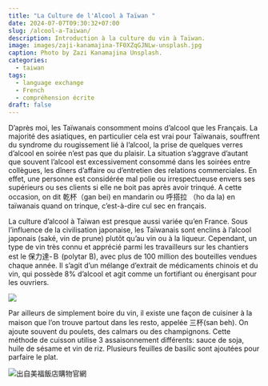 ```yaml
---
title: "La Culture de l'Alcool à Taïwan "
date: 2024-07-07T09:30:32+07:00
slug: /alcool-a-Taiwan/
description: Introduction à la culture du vin à Taïwan.
image: images/zaji-kanamajina-TF0XZqGJNLw-unsplash.jpg
caption: Photo by Zazi Kanamajina Unsplash.
categories:
  - taiwan
tags:
  - language exchange
  - French
  - compréhension écrite
draft: false
---
```

 
D’après moi, les Taïwanais consomment moins d’alcool que les Français. La majorité des asiatiques, en particulier cela est vrai pour Taïwanais, souffrent du syndrome du rougissement lié à l’alcool, la prise de quelques verres d’alcool en soirée n’est pas que du plaisir. La situation s’aggrave d’autant que souvent l’alcool est excessivement consommé dans les soirées entre collègues, les dîners d’affaire ou d’entretien des relations commerciales. En effet, une personne est considérée mal polie ou irrespectueuse envers ses supérieurs ou ses clients si elle ne boit pas après avoir trinqué. A cette occasion, on dit 乾杯（gan bei) en mandarin ou 呼搭拉 （ho da la) en taïwanais quand on trinque, c’est-à-dire cul sec en français.

La culture d’alcool à Taïwan est presque aussi variée qu’en France. Sous l’influence de la civilisation japonaise, les Taïwanais sont enclins à l’alcool japonais (saké, vin de prune) plutôt qu’au vin ou à la liqueur. Cependant, un type de vin très connu et apprécié parmi les travailleurs sur les chantiers est le 保力達-Ｂ (polytar B), avec plus de 100 million des bouteilles vendues chaque année. Il s’agit d’un mélange d’extrait de médicaments chinois et du vin, qui possède 8% d’alcool et agit comme un fortifiant ou énergisant pour les ouvriers.

![](/images/polytar-b.png)

Par ailleurs de simplement boire du vin, il existe une façon de cuisiner à la maison que l’on trouve partout dans les resto, appelée 三杯(san beh). On ajoute souvent du poulets, des calmars ou des champignons. Cette méthode de cuisson utilise 3 assaisonnement différents: sauce de soja, huile de sésame et vin de riz. Plusieurs feuilles de basilic sont ajoutées pour parfaire le plat.


![出自美福飯店購物官網](/images/mayfull-3cup.png)